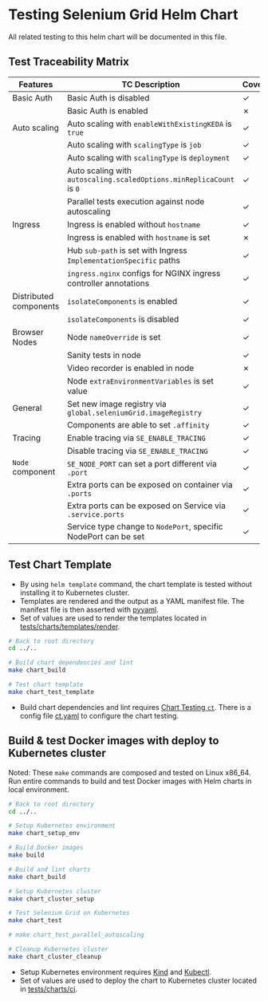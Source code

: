 # Testing Selenium Grid Helm Chart

All related testing to this helm chart will be documented in this file.

## Test Traceability Matrix

| Features               | TC Description                                                       | Coverage | Test via |
|------------------------|----------------------------------------------------------------------|----------|----------|
| Basic Auth             | Basic Auth is disabled                                               | &check;  | Cluster  |
|                        | Basic Auth is enabled                                                | &cross;  |          |
| Auto scaling           | Auto scaling with `enableWithExistingKEDA` is `true`                 | &check;  | Cluster  |
|                        | Auto scaling with `scalingType` is `job`                             | &check;  | Cluster  |
|                        | Auto scaling with `scalingType` is `deployment`                      | &check;  | Cluster  |
|                        | Auto scaling with `autoscaling.scaledOptions.minReplicaCount` is `0` | &check;  | Cluster  |
|                        | Parallel tests execution against node autoscaling                    | &check;  | Cluster  |
| Ingress                | Ingress is enabled without `hostname`                                | &check;  | Cluster  |
|                        | Ingress is enabled with `hostname` is set                            | &cross;  |          |
|                        | Hub `sub-path` is set with Ingress `ImplementationSpecific` paths    | &check;  | Cluster  |
|                        | `ingress.nginx` configs for NGINX ingress controller annotations     | &check;  | Template |
| Distributed components | `isolateComponents` is enabled                                       | &check;  | Cluster  |
|                        | `isolateComponents` is disabled                                      | &check;  | Cluster  |
| Browser Nodes          | Node `nameOverride` is set                                           | &check;  | Cluster  |
|                        | Sanity tests in node                                                 | &check;  | Cluster  |
|                        | Video recorder is enabled in node                                    | &cross;  |          |
|                        | Node `extraEnvironmentVariables` is set value                        | &check;  | Cluster  |
| General                | Set new image registry via `global.seleniumGrid.imageRegistry`       | &check;  | Cluster  |
|                        | Components are able to set `.affinity`                               | &check;  | Template |
| Tracing                | Enable tracing via `SE_ENABLE_TRACING`                               | &check;  | Cluster  |
|                        | Disable tracing via `SE_ENABLE_TRACING`                              | &check;  | Cluster  |
| `Node` component       | `SE_NODE_PORT` can set a port different via `.port`                  | &check;  | Cluster  |
|                        | Extra ports can be exposed on container via `.ports`                 | &check;  | Cluster  |
|                        | Extra ports can be exposed on Service via `.service.ports`           | &check;  | Cluster  |
|                        | Service type change to `NodePort`, specific NodePort can be set      | &check;  | Cluster  |

## Test Chart Template
- By using `helm template` command, the chart template is tested without installing it to Kubernetes cluster.
- Templates are rendered and the output as a YAML manifest file. The manifest file is then asserted with [pyyaml](https://pyyaml.org/wiki/PyYAMLDocumentation).
- Set of values are used to render the templates located in [tests/charts/templates/render](../../tests/charts/templates/render).

```bash
# Back to root directory
cd ../..

# Build chart dependencies and lint
make chart_build

# Test chart template
make chart_test_template
```
- Build chart dependencies and lint requires [Chart Testing `ct`](https://github.com/helm/chart-testing). There is a config file [ct.yaml](../../tests/charts/config/ct.yaml) to configure the chart testing.

## Build & test Docker images with deploy to Kubernetes cluster
Noted: These `make` commands are composed and tested on Linux x86_64.
Run entire commands to build and test Docker images with Helm charts in local environment.

```bash
# Back to root directory
cd ../..

# Setup Kubernetes environment
make chart_setup_env

# Build Docker images
make build

# Build and lint charts
make chart_build

# Setup Kubernetes cluster
make chart_cluster_setup

# Test Selenium Grid on Kubernetes
make chart_test

# make chart_test_parallel_autoscaling

# Cleanup Kubernetes cluster
make chart_cluster_cleanup
```
- Setup Kubernetes environment requires [Kind](https://kind.sigs.k8s.io/docs/user/quick-start/) and [Kubectl](https://kubernetes.io/docs/tasks/tools/install-kubectl/).
- Set of values are used to deploy the chart to Kubernetes cluster located in [tests/charts/ci](../../tests/charts/ci).
